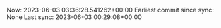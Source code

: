 Now: 2023-06-03 03:36:28.541262+00:00 Earliest commit since sync: None Last sync: 2023-06-03 00:29:08+00:00
